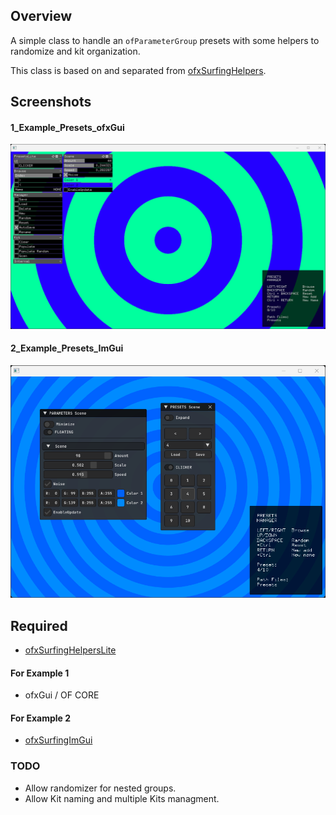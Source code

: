 ## Overview

A simple class to handle an `ofParameterGroup` presets with some helpers to randomize and kit organization.  

This class is based on and separated from [ofxSurfingHelpers](https://github.com/moebiussurfing/ofxSurfingHelpers).  

## Screenshots
#### 1_Example_Presets_ofxGui
![](1_Example_Presets_ofxGui/Capture.PNG)
#### 2_Example_Presets_ImGui
![](2_Example_Presets_ImGui/Capture.PNG)

## Required
- [ofxSurfingHelpersLite](https://github.com/moebiussurfing/ofxSurfingHelpersLite)
#### For Example 1
- ofxGui / OF CORE
#### For Example 2
- [ofxSurfingImGui](https://github.com/moebiussurfing/ofxSurfingImGui/tree/develop)

### TODO
- Allow randomizer for nested groups.
- Allow Kit naming and multiple Kits managment.